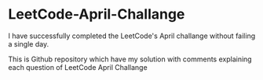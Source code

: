 # LeetCode-April-Challange
I have successfully completed the LeetCode's April challange without failing a single day.

This is Github repository which have my solution with comments explaining each question of LeetCode April Challange
